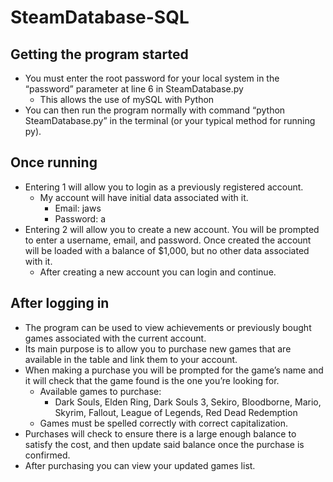 # SteamDatabase-SQL

## Getting the program started  
  - You must enter the root password for your local system in the   “password” parameter at line 6 in SteamDatabase.py  
    * This allows the use of mySQL with Python  
  - You can then run the program normally with command “python SteamDatabase.py” in the terminal (or your typical method for running py).
## Once running  
  - Entering 1 will allow you to login as a previously registered account.  
    * My account will have initial data associated with it.  
      * Email: jaws  
      * Password: a  
  - Entering 2 will allow you to create a new account. You will be prompted to enter a username, email, and password. Once created the account will be loaded with a balance of $1,000, but no other data associated with it.  
    * After creating a new account you can login and continue.  
## After logging in  
  - The program can be used to view achievements or previously bought games associated with the current account.  
  - Its main purpose is to allow you to purchase new games that are available in the table and link them to your account.  
  - When making a purchase you will be prompted for the game’s name and it will check that the game found is the one you’re looking for.  
    * Available games to purchase:  
      * Dark Souls, Elden Ring, Dark Souls 3, Sekiro, Bloodborne, Mario, Skyrim, Fallout, League of Legends, Red Dead Redemption  
    * Games must be spelled correctly with correct capitalization.  
  - Purchases will check to ensure there is a large enough balance to satisfy the cost, and then update said balance once the purchase is confirmed.  
  - After purchasing you can view your updated games list.  
